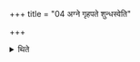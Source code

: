+++
title = "04 अग्ने गृहपते शुन्धस्वेति"

+++

<details><summary>थिते</summary>

4. They adorn the Gārhapatya with agne gr̥hapate śundhasva; the Dakṣiṇāgni with agne vahne śundhasva; the Āhavanīya with agne samrāt śundhasva; the Sabhya with agne sabhya śundhasva; and the Āvasathya with agne pariṣadya śundhasva.
</details>
